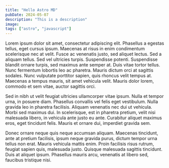 ```yaml
---
title: "Hello Astro MD"
pubDate: 2024-05-07
description: "This is a description"
image:
tags: ["astro", "javascript"]
---
```


Lorem ipsum dolor sit amet, consectetur adipiscing elit. Phasellus a egestas tellus, eget cursus ipsum. Maecenas at risus in enim condimentum scelerisque nec at velit. Fusce ac venenatis justo, sed aliquet lectus. Sed a aliquam tellus. Sed vel ultricies turpis. Suspendisse potenti. Suspendisse blandit ornare turpis, sed maximus ante semper at. Duis vitae tortor tellus. Nunc fermentum lobortis leo ac pharetra. Mauris dictum orci at sagittis sodales. Nunc vulputate porttitor sapien, quis rhoncus velit tempus at. Maecenas a tempus mauris, sit amet vehicula velit. Mauris dolor lorem, commodo et sem vitae, auctor sagittis orci.

Sed in nibh ut velit feugiat ultricies ullamcorper vitae ipsum. Nulla et tempor urna, in posuere diam. Phasellus convallis vel felis eget vestibulum. Nulla gravida leo in pharetra facilisis. Aliquam venenatis nec dui ut vehicula. Morbi sed maximus dui. In scelerisque, est in pharetra pretium, velit nisi malesuada libero, in vehicula ante justo eu ante. Curabitur aliquet maximus eros, eget tincidunt felis. Mauris et ornare dui, imperdiet gravida sem.

Donec ornare neque quis neque accumsan aliquam. Maecenas tincidunt, ante at pretium facilisis, ipsum neque gravida purus, dictum tempor urna tellus non erat. Mauris vehicula mattis enim. Proin facilisis risus rutrum, feugiat sapien quis, malesuada justo. Quisque malesuada sagittis tincidunt. Duis at aliquet ipsum. Phasellus mauris arcu, venenatis at libero sed, faucibus tristique nisi.
